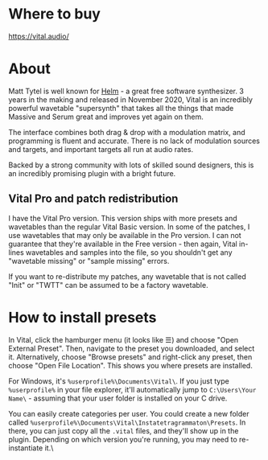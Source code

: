# Where to buy

https://vital.audio/

# About

Matt Tytel is well known for [Helm](https://tytel.org/helm/) - a great free software synthesizer. 3 years in the making and released in November 2020, Vital is an incredibly powerful wavetable "supersynth" that takes all the things that made Massive and Serum great and improves yet again on them.

The interface combines both drag & drop with a modulation matrix, and programming is fluent and accurate. There is no lack of modulation sources and targets, and important targets all run at audio rates.

Backed by a strong community with lots of skilled sound designers, this is an incredibly promising plugin with a bright future.

## Vital Pro and patch redistribution

I have the Vital Pro version. This version ships with more presets and wavetables than the regular Vital Basic version. In some of the patches, I use wavetables that may only be available in the Pro version. I can not guarantee that they're available in the Free version - then again, Vital in-lines wavetables and samples into the file, so you shouldn't get any "wavetable missing" or "sample missing" errors.

If you want to re-distribute my patches, any wavetable that is not called "Init" or "TWTT" can be assumed to be a factory wavetable.

# How to install presets

In Vital, click the hamburger menu (it looks like ☰) and choose "Open External Preset". Then, navigate to the preset you downloaded, and select it. Alternatively, choose "Browse presets" and right-click any preset, then choose "Open File Location". This shows you where presets are installed.

For Windows, it's `%userprofile%\Documents\Vital\`. If you just type `%userprofile%` in your file explorer, it'll automatically jump to `C:\Users\Your Name\` - assuming that your user folder is installed on your C drive.

You can easily create categories per user. You could create a new folder called `%userprofile%\Documents\Vital\Instatetragrammaton\Presets`. In there, you can just copy all the `.vital` files, and they'll show up in the plugin. Depending on which version you're running, you may need to re-instantiate it.\
